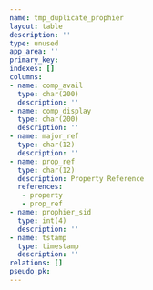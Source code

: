 ```yaml
---
name: tmp_duplicate_prophier
layout: table
description: ''
type: unused
app_area: ''
primary_key: 
indexes: []
columns:
- name: comp_avail
  type: char(200)
  description: ''
- name: comp_display
  type: char(200)
  description: ''
- name: major_ref
  type: char(12)
  description: ''
- name: prop_ref
  type: char(12)
  description: Property Reference
  references:
   - property
   - prop_ref
- name: prophier_sid
  type: int(4)
  description: ''
- name: tstamp
  type: timestamp
  description: ''
relations: []
pseudo_pk: 
---
```



